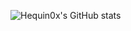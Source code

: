 ![Hequin0x's GitHub stats](https://github-readme-stats-git-masterrstaa-rickstaa.vercel.app/api?username=Hequin0x&count_private=true&show_icons=true&bg_color=00000000)
